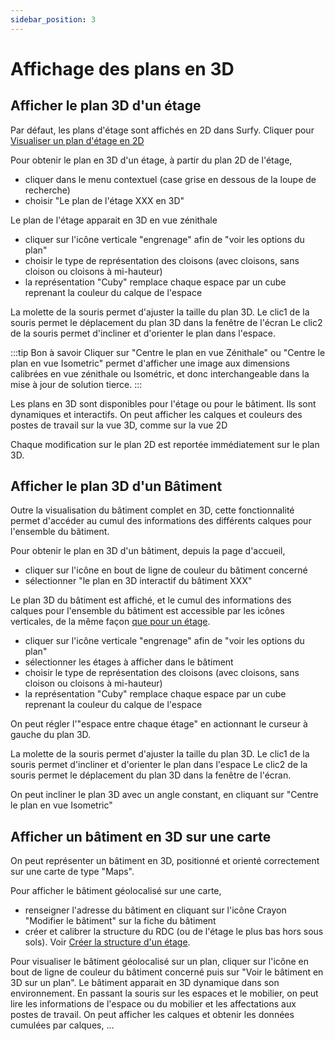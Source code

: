 ```yaml
---
sidebar_position: 3
---
```


# Affichage des plans en 3D

## Afficher le plan 3D d'un étage

Par défaut, les plans d'étage sont affichés en 2D dans Surfy.
Cliquer pour [Visualiser un plan d'étage en 2D](/docs/courses/views/2Dviews.md#visualiser-un-plan-en-2d)

Pour obtenir le plan en 3D d'un étage, à partir du plan 2D de l'étage,

-   cliquer dans le menu contextuel (case grise en dessous de la loupe de recherche)
-   choisir "Le plan de l'étage XXX en 3D"

Le plan de l'étage apparait en 3D en vue zénithale

-   cliquer sur l'icône verticale "engrenage" afin de "voir les options du plan"
-   choisir le type de représentation des cloisons (avec cloisons, sans cloison ou cloisons à mi-hauteur)
-   la représentation "Cuby" remplace chaque espace par un cube reprenant la couleur du calque de l'espace

La molette de la souris permet d'ajuster la taille du plan 3D.
Le clic1 de la souris permet le déplacement du plan 3D dans la fenêtre de l'écran
Le clic2 de la souris permet d'incliner et d'orienter le plan dans l'espace.

:::tip Bon à savoir
Cliquer sur "Centre le plan en vue Zénithale" ou "Centre le plan en vue Isometric" permet d'afficher une image aux dimensions calibrées en vue zénithale ou Isométric, et donc interchangeable dans la mise à jour de solution tierce.
:::

Les plans en 3D sont disponibles pour l'étage ou pour le bâtiment.
Ils sont dynamiques et interactifs.
On peut afficher les calques et couleurs des postes de travail sur la vue 3D, comme sur la vue 2D

Chaque modification sur le plan 2D est reportée immédiatement sur le plan 3D.

## Afficher le plan 3D d'un Bâtiment

Outre la visualisation du bâtiment complet en 3D, cette fonctionnalité permet d'accéder au cumul des informations des différents calques pour l'ensemble du bâtiment.

Pour obtenir le plan en 3D d'un bâtiment, depuis la page d'accueil,

-   cliquer sur l'icône en bout de ligne de couleur du bâtiment concerné
-   sélectionner "le plan en 3D interactif du bâtiment XXX"

Le plan 3D du bâtiment est affiché, et le cumul des informations des calques pour l'ensemble du bâtiment est accessible par les icônes verticales, de la même façon [que pour un étage](/docs/courses/views/2Dviews.md#afficher-les-calques-sur-le-plan).

-   cliquer sur l'icône verticale "engrenage" afin de "voir les options du plan"
-   sélectionner les étages à afficher dans le bâtiment
-   choisir le type de représentation des cloisons (avec cloisons, sans cloison ou cloisons à mi-hauteur)
-   la représentation "Cuby" remplace chaque espace par un cube reprenant la couleur du calque de l'espace

On peut régler l'"espace entre chaque étage" en actionnant le curseur à gauche du plan 3D.

La molette de la souris permet d'ajuster la taille du plan 3D.
Le clic1 de la souris permet d'incliner et d'orienter le plan dans l'espace
Le clic2 de la souris permet le déplacement du plan 3D dans la fenêtre de l'écran.

On peut incliner le plan 3D avec un angle constant, en cliquant sur "Centre le plan en vue Isometric"

## Afficher un bâtiment en 3D sur une carte

On peut représenter un bâtiment en 3D, positionné et orienté correctement sur une carte de type "Maps".

Pour afficher le bâtiment géolocalisé sur une carte,

-   renseigner l'adresse du bâtiment en cliquant sur l'icône Crayon "Modifier le bâtiment" sur la fiche du bâtiment
-   créer et calibrer la structure du RDC (ou de l'étage le plus bas hors sous sols). Voir [Créer la structure d'un étage](/docs/tutorials/surfaces/structure/create.md).


Pour visualiser le bâtiment géolocalisé sur un plan, cliquer sur l'icône en bout de ligne de couleur du bâtiment concerné puis sur "Voir le bâtiment en 3D sur un plan".
Le bâtiment apparait en 3D dynamique dans son environnement.
En passant la souris sur les espaces et le mobilier, on peut lire les informations de l'espace ou du mobilier et les affectations aux postes de travail. On peut afficher les calques et obtenir les données cumulées par calques, ...
